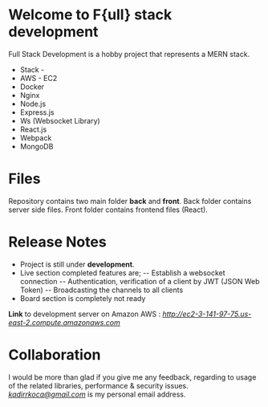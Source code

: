 # Welcome to F{ull} stack development

Full Stack Development is a hobby project that represents a MERN stack.
 - Stack -
 - AWS - EC2
 - Docker
 - Nginx
 - Node.js
 - Express.js
 - Ws (Websocket Library)
 - React.js
 - Webpack
 - MongoDB

# Files

Repository contains two main folder **back** and **front**. Back folder contains server side files. Front folder contains frontend files (React).

# Release Notes

 - Project is still under **development**.
 - Live section completed features are;
 -- Establish a websocket connection
 -- Authentication, verification of a client by JWT (JSON Web Token)
 -- Broadcasting the channels to all clients
 - Board section is completely not ready

 **Link** to development server on Amazon AWS : *http://ec2-3-141-97-75.us-east-2.compute.amazonaws.com*

# Collaboration

I would be more than glad if you give me any feedback, regarding to usage of the related libraries, performance & security issues. *kadirrkoca@gmail.com* is my personal email address.
